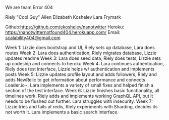 We are team Error 404

Riely "Cool Guy" Allen
Elizabeth Koshelev
Lara Frymark

Github:https://github.com/ekoshelev/nanotwitter
Heroku: https://nanotwitternotfound404.herokuapp.com/
Email: scalability404@gmail.com

Week 1: Lizzie does bootstrap and UI, Riely sets up database, Lara does routes
Week 2: Lara does authentication, Riely migrates database, Lizzie updates readme
Week 3: Lara does seed data, Riely does tests, Lizzie sets up codeship and connects to heroku
Week 4: Lara continues authentication, Riely does test interface, Lizzie helps w/ authentication and implements posts
Week 5: Lizzie updates profile layout and adds followers, Riely and adds NewRelic to get information about performance and connects Loader.io+. Lara implements a variety of small fixes and helped finish a section of the test interface.
Week 6: Lizzie finishes basic functionality, all timelines work.  Riely adds and implements working GraphQL API, but it needs to be flushed out further. Lara struggles with insecurity.
Week 7: Lizzie tries and fails at redis, Riely experiments with Sharding, decides its not worth it. Lara implements a basic search interface.
